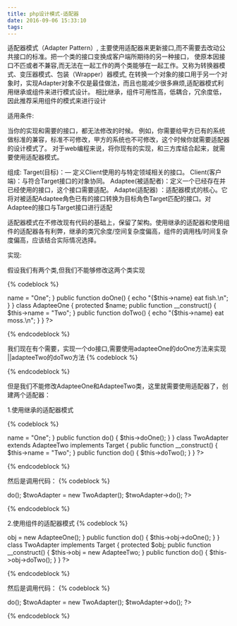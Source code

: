 ```yaml
---
title: php设计模式-适配器
date: 2016-09-06 15:33:10
tags:
---
```

 适配器模式（Adapter Pattern）, 主要使用适配器来更新接口,而不需要去改动公共接口的标准。把一个类的接口变换成客户端所期待的另一种接口， 使原本因接口不匹或者不兼容,而无法在一起工作的两个类能够在一起工作。又称为转换器模式、变压器模式、包装（Wrapper）器模式,
 在转换一个对象的接口用于另一个对象时，实现Adapter对象不仅是最佳做法，而且也能减少很多麻烦,适配器模式利用继承或组件来进行模式设计。
相比继承，组件可用性高，低耦合，冗余度低，因此推荐采用组件的模式来进行设计


适用条件:

当你的实现和需要的接口，都无法修改的时候。
例如，你需要给甲方已有的系统做标准的兼容，标准不可修改，甲方的系统也不可修改，这个时候你就需要适配器的设计模式了。
对于web编程来说，将你现有的实现，和三方库结合起来，就需要使用适配器模式。



组成:
Target(目标)：— 定义Client使用的与特定领域相关的接口。
Client(客户端)：与符合Target接口的对象协同。
Adaptee(被适配者)：定义一个已经存在并已经使用的接口，这个接口需要适配。
Adapte(适配器) ：适配器模式的核心。它将对被适配Adaptee角色已有的接口转换为目标角色Target匹配的接口。对Adaptee的接口与Target接口进行适配

适配器模式在不修改现有代码的基础上，保留了架构。使用继承的适配器和使用组件的适配器各有利弊，继承的类冗余度/空间复杂度偏高，组件的调用栈/时间复杂度偏高，应该结合实际情况选择。


实现:

假设我们有两个类,但我们不能够修改这两个类实现

{% codeblock %}
<?php
//adpatee
class AdapteeOne {
  protected $name;
  public function __construct() {
    $this->name = "One";
  }
  public function doOne() {
    echo "{$this->name} eat fish.\n";
  }
}

class AdapteeOne {
  protected $name;
  public function __construct() {
    $this->name = "Two";
  }
  public function doTwo() {
    echo "{$this->name} eat moss.\n";
  }
}
?>
{% endcodeblock %}

我们现在有个需要，实现一个do接口,需要使用adapteeOne的doOne方法来实现 ||adapteeTwo的doTwo方法
{% codeblock %}
<?php
//traget
interface Target {
  function do();
}
?>
{% endcodeblock %}

但是我们不能修改AdapteeOne和AdapteeTwo类，这里就需要使用适配器了，创建两个适配器：

1.使用继承的适配器模式

{% codeblock %}
<?php
//adapter
class OneAdapter extends AdapteeOne implements Target {
  public function __construct() {
    $this->name = "One";
  }
  public function do() {
    $this->doOne();
  }
}

class TwoAdapter extends AdapteeTwo implements Target {
  public function __construct() {
    $this->name = "Two";
  }
  public function do() {
    $this->doTwo();
  }
}
?>
{% endcodeblock %}

然后是调用代码：
{% codeblock %}

<?php
//client
$oneAdapter = new OneAdapter();
$oneAdapter->do();

$twoAdapter = new TwoAdapter();
$twoAdapter->do();

?>
{% endcodeblock %}


2.使用组件的适配器模式
{% codeblock %}
<?php
//adapter
class OneAdapter  implements Target {
  protected $obj;
  public function __construct() {
    $this->obj = new AdapteeOne();
  }
  public function do() {
    $this->obj->doOne();
  }
}

class TwoAdapter implements Target {
  protected $obj;
  public function __construct() {
    $this->obj = new AdapteeTwo;
  }
  public function do() {
    $this->obj->doTwo();
  }
}
?>
{% endcodeblock %}

然后是调用代码：
{% codeblock %}
<?php
//client
$oneAdapter = new OneAdapter();
$oneAdapter->do();

$twoAdapter = new TwoAdapter();
$twoAdapter->do();

?>
{% endcodeblock %}






